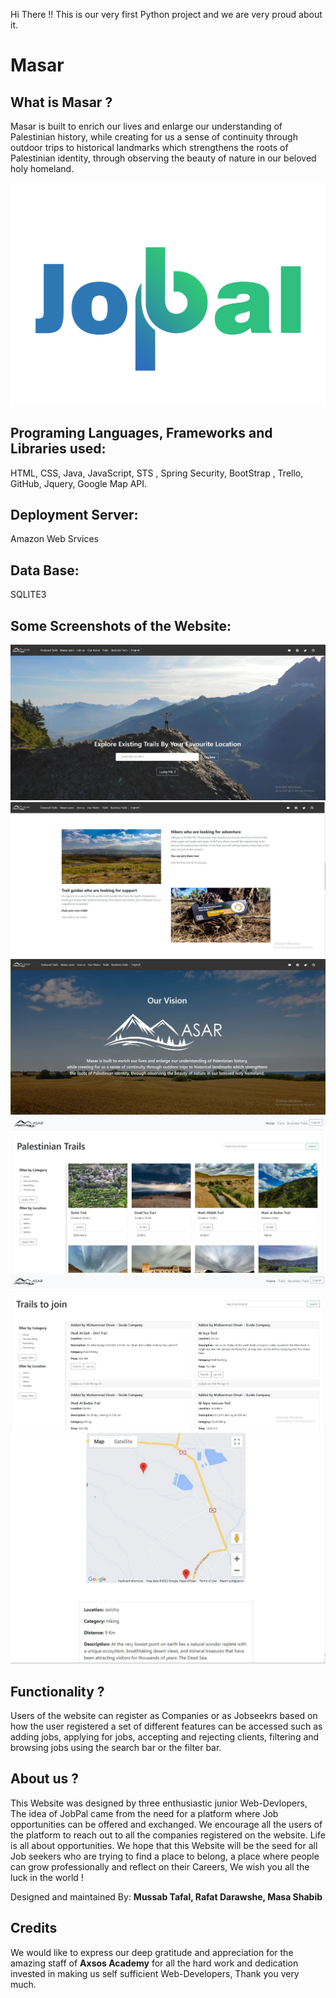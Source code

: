 Hi There !! 
This is our very first Python project and we are very proud about it.

# Masar
## What is Masar ?
Masar is built to enrich our lives and enlarge our understanding of Palestinian history,
while creating for us a sense of continuity through outdoor trips to historical landmarks which strengthens
the roots of Palestinian identity, through observing the beauty of nature in our beloved holy homeland.

![Jobpal logo](https://github.com/mussabtafal/Jobpal_Project/blob/master/readme_img/logo.png)

## Programing Languages, Frameworks and Libraries used:
HTML, CSS, Java, JavaScript, STS , Spring Security, BootStrap , Trello, GitHub, Jquery, Google Map API.

## Deployment Server:
Amazon Web Srvices

## Data Base:
SQLITE3

## Some Screenshots of the Website: 
![screen_one](readme_img/01.JPG)
![screen_Two](readme_img/02.JPG)
![screen_Three](readme_img/03.JPG)
![screen_Four](readme_img/04.JPG)
![screen_Five](readme_img/05.JPG)
![screen_Six](readme_img/06.JPG)


## Functionality ?
Users of the website can register as Companies or as Jobseekrs
based on how the user registered a set of different features can be accessed such as adding jobs, applying for jobs, accepting and rejecting clients, filtering and browsing jobs using the search bar or the filter bar.

## About us ? 
This Website was designed by three enthusiastic junior Web-Devlopers, The idea of JobPal came from the need for a platform where Job opportunities can be offered and exchanged. We encourage all the users of the platform to reach out to all the companies registered on the website. Life is all about opportunities. We hope that this Website will be the seed for all Job seekers who are trying to find a place to belong, a place where people can grow professionally and reflect on their Careers, We wish you all the luck in the world !

Designed and maintained By: __Mussab Tafal,  Rafat Darawshe,  Masa Shabib__

## Credits
We would like to express our deep gratitude and appreciation for the amazing staff of __Axsos Academy__ for all the hard work and dedication invested in making us self sufficient Web-Developers, Thank you very much.
